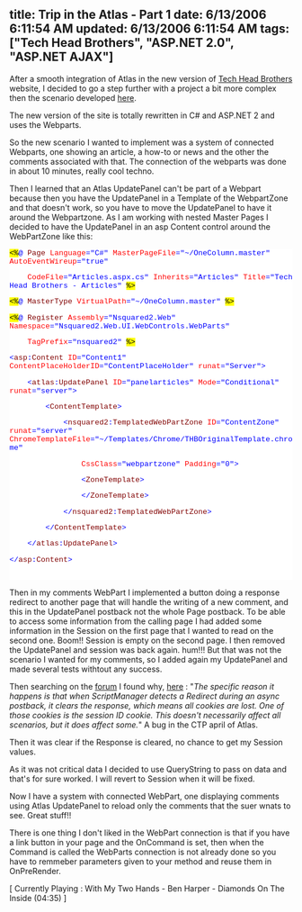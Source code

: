 title: Trip in the Atlas - Part 1
date: 6/13/2006 6:11:54 AM
updated: 6/13/2006 6:11:54 AM
tags: ["Tech Head Brothers", "ASP.NET 2.0", "ASP.NET AJAX"]
---



After a smooth integration of Atlas in the new version of [Tech Head Brothers](http://www.techheadbrothers.com/) website, I 
decided to go a step further with a project a bit more complex then the scenario 
developed [here](http://weblogs.asp.net/lkempe/archive/2006/04/15/443019.aspx).

The new version of the site is totally rewritten in C# and ASP.NET 2 and uses 
the Webparts.

So the new scenario I wanted to implement was a system of connected Webparts, 
one showing an article, a how-to or news and the other the 
comments associated with that. The connection of the webparts was done in 
about 10 minutes, really cool techno.

Then I learned that an Atlas UpdatePanel can't be part of a Webpart because 
then you have the UpdatePanel in a Template of the WebpartZone and that doesn't 
work, so you have to move the UpdatePanel to have it around the Webpartzone. As 
I am working with nested Master Pages I decided to have the UpdatePanel in 
an asp Content control around the WebPartZone like this:

<style type="text/css"> .cf { font-family: Courier New; font-size: 10pt; color: black; background: white; } .cl { margin: 0px; } .cb1 { background: yellow; } .cb2 { color: blue; } .cb3 { color: maroon; } .cb4 { color: red; } </style>

<div class="cf">


<span class="cb1"><%</span><span class="cb2">@</span> <span class="cb3">Page</span> <span class="cb4">Language</span><span class="cb2">="C#"</span> <span class="cb4">MasterPageFile</span><span class="cb2">="~/OneColumn.master"</span> <span class="cb4">AutoEventWireup</span><span class="cb2">="true"</span>

    <span class="cb4">CodeFile</span><span class="cb2">="Articles.aspx.cs"</span> <span class="cb4">Inherits</span><span class="cb2">="Articles"</span> <span class="cb4">Title</span><span class="cb2">="Tech 
Head Brothers - Articles"</span> <span class="cb1">%></span>

<span class="cb1"><%</span><span class="cb2">@</span> <span class="cb3">MasterType</span> <span class="cb4">VirtualPath</span><span class="cb2">="~/OneColumn.master"</span> <span class="cb1">%></span>

<span class="cb1"><%</span><span class="cb2">@</span> <span class="cb3">Register</span> <span class="cb4">Assembly</span><span class="cb2">="Nsquared2.Web"</span> <span class="cb4">Namespace</span><span class="cb2">="Nsquared2.Web.UI.WebControls.WebParts"</span>

    <span class="cb4">TagPrefix</span><span class="cb2">="nsquared2"</span> <span class="cb1">%></span>

<span class="cb2"><</span><span class="cb3">asp</span><span class="cb2">:</span><span class="cb3">Content</span> <span class="cb4">ID</span><span class="cb2">="Content1"</span> <span class="cb4">ContentPlaceHolderID</span><span class="cb2">="ContentPlaceHolder"</span> <span class="cb4">runat</span><span class="cb2">="Server"></span>

    <span class="cb2"><</span><span class="cb3">atlas</span><span class="cb2">:</span><span class="cb3">UpdatePanel</span> 
<span class="cb4">ID</span><span class="cb2">="panelarticles"</span> <span class="cb4">Mode</span><span class="cb2">="Conditional"</span> <span class="cb4">runat</span><span class="cb2">="server"></span>

        <span class="cb2"><</span><span class="cb3">ContentTemplate</span><span class="cb2">></span>

            <span class="cb2"><</span><span class="cb3">nsquared2</span><span class="cb2">:</span><span class="cb3">TemplatedWebPartZone</span> <span class="cb4">ID</span><span class="cb2">="ContentZone"</span> <span class="cb4">runat</span><span class="cb2">="server"</span> <span class="cb4">ChromeTemplateFile</span><span class="cb2">="~/Templates/Chrome/THBOriginalTemplate.chrome"</span>

                <span class="cb4">CssClass</span><span class="cb2">="webpartzone"</span> <span class="cb4">Padding</span><span class="cb2">="0"></span>

                <span class="cb2"><</span><span class="cb3">ZoneTemplate</span><span class="cb2">></span>

                <span class="cb2"></</span><span class="cb3">ZoneTemplate</span><span class="cb2">></span>

            <span class="cb2"></</span><span class="cb3">nsquared2</span><span class="cb2">:</span><span class="cb3">TemplatedWebPartZone</span><span class="cb2">></span>

        <span class="cb2"></</span><span class="cb3">ContentTemplate</span><span class="cb2">></span>

    <span class="cb2"></</span><span class="cb3">atlas</span><span class="cb2">:</span><span class="cb3">UpdatePanel</span><span class="cb2">></span>

<span class="cb2"></</span><span class="cb3">asp</span><span class="cb2">:</span><span class="cb3">Content</span><span class="cb2">></span>

<span class="cb2"></span> 
</div>


Then in my comments WebPart I implemented a button doing a 
response redirect to another page that will handle the writing of a new comment, 
and this in the UpdatePanel postback not the whole Page postback. To be able to 
access some information from the calling page I had added some information in 
the Session on the first page that I wanted to read on the second one. Boom!! 
Session is empty on the second page. I then removed the UpdatePanel and session 
was back again. hum!!! But that was not the scenario I wanted for my comments, 
so I added again my UpdatePanel and made several tests withtout any success. 


Then searching on the [forum](http://forums.asp.net/default.aspx?GroupID=34) I found why, [here](http://forums.asp.net/thread/1241741.aspx) : "*The 
specific reason it happens is that when ScriptManager detects a Redirect during 
an async postback, it clears the response, which means all cookies are lost. One 
of those cookies is the session ID cookie. This doesn't necessarily affect all 
scenarios, but it does affect some.*" A bug in the CTP april of Atlas.

Then it was clear if the Response is cleared, no chance to get my 
Session values.

As it was not critical data I decided to use QueryString to pass 
on data and that's for sure worked. I will revert to Session when it will be 
fixed.

Now I have a system with connected WebPart, one displaying 
comments using Atlas UpdatePanel to reload only the comments that the suer wnats 
to see. Great stuff!!

There is one thing I don't liked in the WebPart connection is 
that if you have a link button in your page and the OnCommand is set, then when 
the Command is called the WebParts connection is not already done so you have to 
remmeber parameters given to your method and reuse them in OnPreRender.

[ Currently Playing : With My Two Hands - Ben Harper - Diamonds 
On The Inside (04:35) ]

